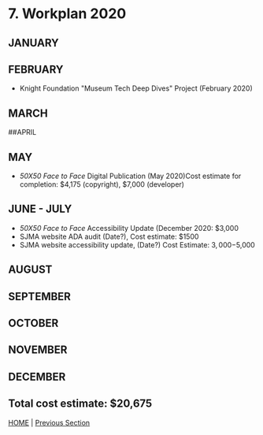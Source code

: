 # 7. Workplan 2020

## JANUARY
## FEBRUARY
* Knight Foundation "Museum Tech Deep Dives" Project (February 2020)

## MARCH

##APRIL

## MAY
* *50X50 Face to Face* Digital Publication (May 2020)Cost estimate for completion: $4,175 (copyright), $7,000 (developer)

## JUNE - JULY
* *50X50 Face to Face* Accessibility Update (December 2020: $3,000
* SJMA website ADA audit (Date?), Cost estimate: $1500
* SJMA website accessibility update, (Date?) Cost Estimate: $3,000-$5,000

## AUGUST
## SEPTEMBER
## OCTOBER
## NOVEMBER
## DECEMBER

Total cost estimate: $20,675
-----

[HOME](index.md) | [Previous Section](06_Benchmarks_Deliverables_and_Progress.md)
